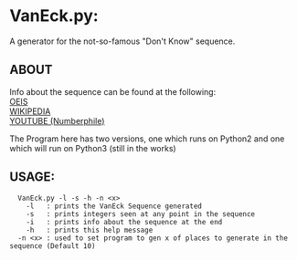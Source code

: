 # VanEck.py:
A generator for the not-so-famous "Don't Know" sequence.

## ABOUT
Info about the sequence can be found at the following:  
[OEIS](https://oeis.org/A181391)  
[WIKIPEDIA](https://en.wikipedia.org/wiki/Van_Eck%27s_sequence)  
[YOUTUBE (Numberphile)](https://www.youtube.com/watch?v=etMJxB-igrc)  

The Program here has two versions, one which runs on Python2 and one which will run on Python3 (still in the works)


## USAGE:
```
  VanEck.py -l -s -h -n <x>
    -l   : prints the VanEck Sequence generated
    -s   : prints integers seen at any point in the sequence
    -i   : prints info about the sequence at the end
    -h   : prints this help message
  -n <x> : used to set program to gen x of places to generate in the sequence (Default 10)
```
